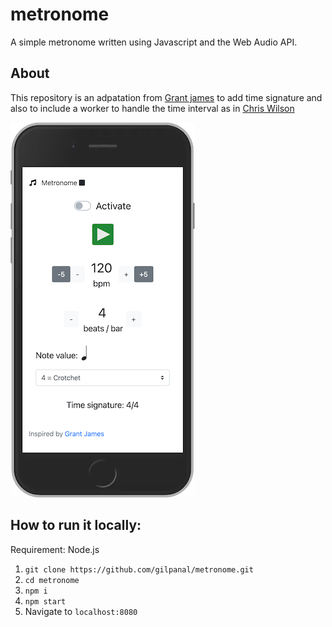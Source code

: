 # metronome
A simple metronome written using Javascript and the Web Audio API.

## About
This repository is an adpatation from [Grant james](https://github.com/grantjames/metronome) to add time signature and also to include a worker to handle the time interval as in [Chris Wilson](https://github.com/cwilso/metronome/)


![screenshot](doc/screenshot_small.png)

## How to run it locally:

Requirement: Node.js

1. `git clone https://github.com/gilpanal/metronome.git`
2. `cd metronome`
3. `npm i`
4. `npm start`
5. Navigate to `localhost:8080`